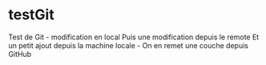 # testGit
Test de Git - modification en local
Puis une modification depuis le remote
Et un petit ajout depuis la machine locale - On en remet une couche depuis GitHub
